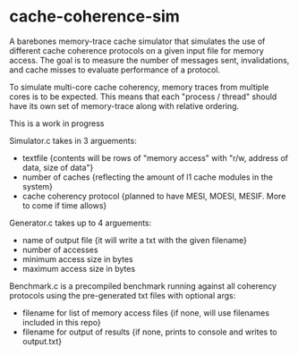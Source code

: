 # cache-coherence-sim
A barebones memory-trace cache simulator that simulates the use of different cache coherence protocols on a given input file for memory access.
The goal is to measure the number of messages sent, invalidations, and cache misses to evaluate performance of a protocol.

To simulate multi-core cache coherency, memory traces from multiple cores is to be expected.
This means that each "process / thread" should have its own set of memory-trace along with relative ordering.

This is a work in progress

Simulator.c takes in 3 arguements: 
- textfile {contents will be rows of "memory access" with "r/w, address of data, size of data"}
- number of caches {reflecting the amount of l1 cache modules in the system}
- cache coherency protocol {planned to have MESI, MOESI, MESIF. More to come if time allows}

Generator.c takes up to 4 arguements:
- name of output file {it will write a txt with the given filename}
- number of accesses
- minimum access size in bytes
- maximum access size in bytes

Benchmark.c is a precompiled benchmark running against all coherency protocols using the pre-generated txt files with optional args:
- filename for list of memory access files {if none, will use filenames included in this repo}
- filename for output of results {if none, prints to console and writes to output.txt}
